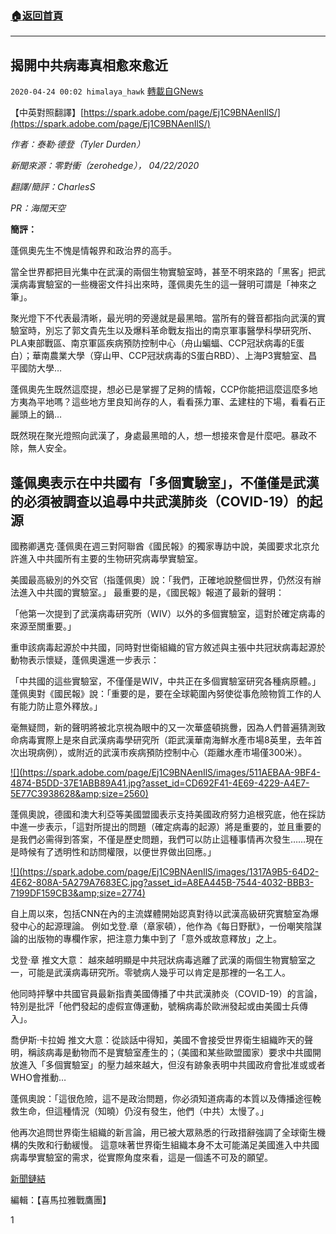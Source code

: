 ###  [:house:返回首頁](https://github.com/ourhimalayas/txt)
---

## 揭開中共病毒真相愈來愈近
`2020-04-24 00:02 himalaya_hawk` [轉載自GNews](https://gnews.org/zh-hant/182955/)

【中英對照翻譯】[https://spark.adobe.com/page/Ej1C9BNAenIlS/](https://spark.adobe.com/page/Ej1C9BNAenIlS/)

*作者：泰勒·德登（Tyler Durden）*

*新聞來源：零對衝（zerohedge）， 04/22/2020*

*翻譯/簡評：CharlesS*

*PR：海闊天空*

**簡評：**

蓬佩奧先生不愧是情報界和政治界的高手。

當全世界都把目光集中在武漢的兩個生物實驗室時，甚至不明來路的「黑客」把武漢病毒實驗室的一些機密文件抖出來時，蓬佩奧先生的這一聲明可謂是「神來之筆」。

聚光燈下不代表最清晰，最光明的旁邊就是最黑暗。當所有的聲音都指向武漢的實驗室時，別忘了郭文貴先生以及爆料革命戰友指出的南京軍事醫學科學研究所、PLA東部戰區、南京軍區疾病預防控制中心（舟山蝙蝠、CCP冠狀病毒的E蛋白）；華南農業大學（穿山甲、CCP冠狀病毒的S蛋白RBD）、上海P3實驗室、昌平國防大學…

蓬佩奧先生既然這麼提，想必已是掌握了足夠的情報，CCP你能把這麼這麼多地方夷為平地嗎？這些地方里良知尚存的人，看看孫力軍、孟建柱的下場，看看石正麗頭上的鍋…

既然現在聚光燈照向武漢了，身處最黑暗的人，想一想接來會是什麼吧。暴政不除，無人安全。

## **蓬佩奧表示在中共國有「多個實驗室」，不僅僅是武漢的必須被調查以追尋中共武漢肺炎（COVID-19）的起源**

國務卿邁克·蓬佩奧在週三對阿聯酋《國民報》的獨家專訪中說，美國要求北京允許進入中共國所有主要的生物研究病毒學實驗室。

美國最高級別的外交官（指蓬佩奧）說：「我們，正確地說整個世界，仍然沒有辦法進入中共國的實驗室。」 最重要的是，《國民報》報道了最新的聲明：

「他第一次提到了武漢病毒研究所（WIV）以外的多個實驗室，這對於確定病毒的來源至關重要。」

重申該病毒起源於中共國，同時對世衛組織的官方敘述與主張中共冠狀病毒起源於動物表示懷疑，蓬佩奧還進一步表示：

「中共國的這些實驗室，不僅僅是WIV，中共正在多個實驗室研究各種病原體。」 蓬佩奧對《國民報》說：「重要的是，要在全球範圍內努使從事危險物質工作的人有能力防止意外釋放。」

毫無疑問，新的聲明將被北京視為眼中的又一次華盛頓挑釁，因為人們普遍猜測致命病毒實際上是來自武漢病毒學研究所（距武漢華南海鮮水產市場8英里，去年首次出現病例），或附近的武漢市疾病預防控制中心（距離水產市場僅300米）。

[!\[\](https://spark.adobe.com/page/Ej1C9BNAenIlS/images/511AEBAA-9BF4-4874-B5DD-37E1ABB89A41.jpg?asset_id=CD692F41-4E69-4229-A4E7-5E77C3938628&amp;size=2560)](https://spark.adobe.com/page/Ej1C9BNAenIlS/images/511AEBAA-9BF4-4874-B5DD-37E1ABB89A41.jpg?asset_id=CD692F41-4E69-4229-A4E7-5E77C3938628&amp;size=720)

蓬佩奧說，德國和澳大利亞等美國盟國表示支持美國政府努力追根究底，他在採訪中進一步表示，「這對所提出的問題（確定病毒的起源）將是重要的，並且重要的是我們必需得到答案，不僅是歷史問題，我們可以防止這種事情再次發生……現在是時候有了透明性和訪問權限，以便世界做出回應。」

[!\[\](https://spark.adobe.com/page/Ej1C9BNAenIlS/images/1317A9B5-64D2-4E62-808A-5A279A7683EC.jpg?asset_id=A8EA445B-7544-4032-BBB3-7199DF159CB3&amp;size=2774)](https://spark.adobe.com/page/Ej1C9BNAenIlS/images/1317A9B5-64D2-4E62-808A-5A279A7683EC.jpg?asset_id=A8EA445B-7544-4032-BBB3-7199DF159CB3&amp;size=856)

自上周以來，包括CNN在內的主流媒體開始認真對待以武漢高級研究實驗室為爆發中心的起源理論。 例如戈登.章（章家頓），他作為《每日野獸》，一份嘲笑陰謀論的出版物的專欄作家，把注意力集中到了「意外或故意釋放」之上。

戈登·章 推文大意： 越來越明顯是中共冠狀病毒逃離了武漢的兩個生物實驗室之一，可能是武漢病毒研究所。零號病人幾乎可以肯定是那裡的一名工人。

他同時抨擊中共國官員最新指責美國傳播了中共武漢肺炎（COVID-19）的言論，特別是批評「他們發起的虛假宣傳運動，號稱病毒於歐洲發起或由美國士兵傳入」。

喬伊斯·卡拉姆 推文大意：從談話中得知，美國不會接受世界衛生組織昨天的聲明，稱該病毒是動物而不是實驗室產生的；（美國和某些歐盟國家）要求中共國開放進入「多個實驗室」的壓力越來越大，但沒有跡象表明中共國政府會批准或或者WHO會推動…

蓬佩奧說：「這很危險，這不是政治問題，你必須知道病毒的本質以及傳播途徑輓救生命，但這種情況（知曉）仍沒有發生，他們（中共）太慢了。」

他再次追問世界衛生組織的新言論，用已被大眾熟悉的行政措辭強調了全球衛生機構的失敗和行動緩慢。 這意味著世界衛生組織本身不太可能滿足美國進入中共國病毒學實驗室的需求，從實際角度來看，這是一個遙不可及的願望。

[新聞鏈結](https://www.zerohedge.com/health/pompeo-says-multiple-labs-china-not-just-wuhans-must-be-investigated-covid-19-origins)

編輯：【喜馬拉雅戰鷹團】

1

